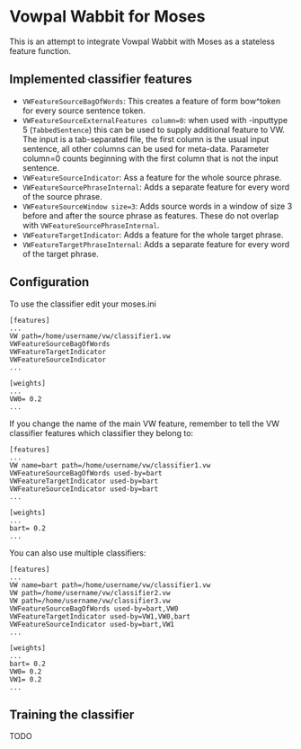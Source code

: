 Vowpal Wabbit for Moses
=======================

This is an attempt to integrate Vowpal Wabbit with Moses as a stateless feature
function.

Implemented classifier features
-------------------------------

* `VWFeatureSourceBagOfWords`: This creates a feature of form bow^token for every
source sentence token.
* `VWFeatureSourceExternalFeatures column=0`: when used with -inputtype 5 (`TabbedSentence`) this can be used to supply additional feature to VW. The input is a tab-separated file, the first column is the usual input sentence, all other columns can be used for meta-data. Parameter column=0 counts beginning with the first column that is not the input sentence.  
* `VWFeatureSourceIndicator`: Ass a feature for the whole source phrase.
* `VWFeatureSourcePhraseInternal`: Adds a separate feature for every word of the source phrase.
* `VWFeatureSourceWindow size=3`: Adds source words in a window of size 3 before and after the source phrase as features. These do not overlap with `VWFeatureSourcePhraseInternal`.
* `VWFeatureTargetIndicator`: Adds a feature for the whole target phrase.
* `VWFeatureTargetPhraseInternal`: Adds a separate feature for every word of the target phrase.

Configuration
-------------

To use the classifier edit your moses.ini

    [features]
    ...
    VW path=/home/username/vw/classifier1.vw
    VWFeatureSourceBagOfWords
    VWFeatureTargetIndicator
    VWFeatureSourceIndicator
    ...
     
    [weights]
    ...
    VW0= 0.2
    ...

If you change the name of the main VW feature, remember to tell the VW classifier
features which classifier they belong to:

    [features]
    ...
    VW name=bart path=/home/username/vw/classifier1.vw 
    VWFeatureSourceBagOfWords used-by=bart
    VWFeatureTargetIndicator used-by=bart
    VWFeatureSourceIndicator used-by=bart
    ...
    
    [weights]
    ...
    bart= 0.2
    ...

You can also use multiple classifiers:

    [features]
    ...
    VW name=bart path=/home/username/vw/classifier1.vw 
    VW path=/home/username/vw/classifier2.vw
    VW path=/home/username/vw/classifier3.vw
    VWFeatureSourceBagOfWords used-by=bart,VW0 
    VWFeatureTargetIndicator used-by=VW1,VW0,bart
    VWFeatureSourceIndicator used-by=bart,VW1
    ...
    
    [weights]
    ...
    bart= 0.2
    VW0= 0.2
    VW1= 0.2
    ...

Training the classifier
-----------------------
TODO
